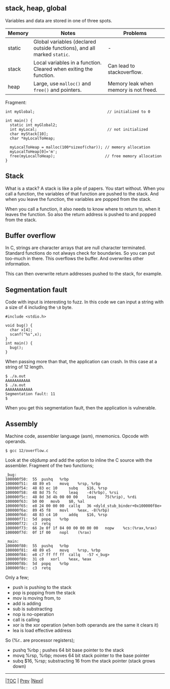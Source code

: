 ## stack, heap, global

Variables and data are stored in one of three spots.

| Memory | Notes | Problems |
| ---    | ---   | ---     |
| static | Global variables (declared outside functions), and all marked `static`. | - |
| stack  | Local variables in a function. Cleared when exiting the function. | Can lead to stackoverflow. |
| heap   | Large, use `malloc()` and `free()` and pointers. | Memory leak when memory is not freed.|


Fragment:
```
int myGlobal;                                // initialized to 0

int main() {
  static int myGlobal2;
  int myLocal;                               // not initialized
  char myStack[10];
  char *myLocalToHeap;

  myLocalToHeap = malloc(100*sizeof(char)); // memory allocation
  myLocalToHeap[0]='m';
  free(myLocalToHeap);                      // free memory allocation
}
```

## Stack

What is a stack? A stack is like a pile of papers. You start without. When you
call a function, the variables of that function are pushed to the stack. And
when you leave the function, the variables are popped from the stack.

When you call a function, it also needs to know where to return to, when it
leaves the function. So also the return address is pushed to and popped from
the stack.


## Buffer overflow

In C, strings are character arrays that are null character terminated.
Standard functions do not always check for boundaries. So you can put too-much
in there. This overflows the buffer. And overwrites other information.

This can then overwrite return addresses pushed to the stack, for example.

## Segmentation fault

Code with input is interesting to fuzz. In this code we can input a string
with a size of 4 including the `\0` byte.
```
#include <stdio.h>

void bug() {
  char x[4];
  scanf("%s",x);
}
int main() {
  bug();
}
```

When passing more than that, the application can crash. In this case at a
string of 12 length.
```
$ ./a.out
AAAAAAAAAAA
$ ./a.out
AAAAAAAAAAAA
Segmentation fault: 11
$
```

When you get this segmentation fault, then the application is vulnerable.

## Assembly
Machine code, assembler language (asm), mnemonics.
Opcode with operands.

```
$ gcc 12/overflow.c
```

Look at the objdump and add the option to inline the C source with the
assembler. Fragment of the two functions;
```
_bug:
100000f50:	55 	pushq	%rbp
100000f51:	48 89 e5 	movq	%rsp, %rbp
100000f54:	48 83 ec 10 	subq	$16, %rsp
100000f58:	48 8d 75 fc 	leaq	-4(%rbp), %rsi
100000f5c:	48 8d 3d 4b 00 00 00 	leaq	75(%rip), %rdi
100000f63:	b0 00 	movb	$0, %al
100000f65:	e8 24 00 00 00 	callq	36 <dyld_stub_binder+0x100000f8e>
100000f6a:	89 45 f8 	movl	%eax, -8(%rbp)
100000f6d:	48 83 c4 10 	addq	$16, %rsp
100000f71:	5d 	popq	%rbp
100000f72:	c3 	retq
100000f73:	66 2e 0f 1f 84 00 00 00 00 00 	nopw	%cs:(%rax,%rax)
100000f7d:	0f 1f 00 	nopl	(%rax)

_main:
100000f80:	55 	pushq	%rbp
100000f81:	48 89 e5 	movq	%rsp, %rbp
100000f84:	e8 c7 ff ff ff 	callq	-57 <_bug>
100000f89:	31 c0 	xorl	%eax, %eax
100000f8b:	5d 	popq	%rbp
100000f8c:	c3 	retq
```

Only a few;

- push is pushing to the stack
- pop is popping from the stack
- mov is moving from, to
- add is adding
- sub is substracting
- nop is no-operation
- call is calling
- xor is the xor operation (when both operands are the same it clears it)
- lea is load effective address

So (%r.. are processor registers);
- pushq %rbp ; pushes 64 bit base pointer to the stack
- movq %rsp, %rbp; moves 64 bit stack pointer to the base pointer
- subq	$16, %rsp; substracting 16 from the stack pointer (stack grows down)

---
|[TOC](../../README.md) | [Prev](../11/README.md) |[Next](../13/README.md)|